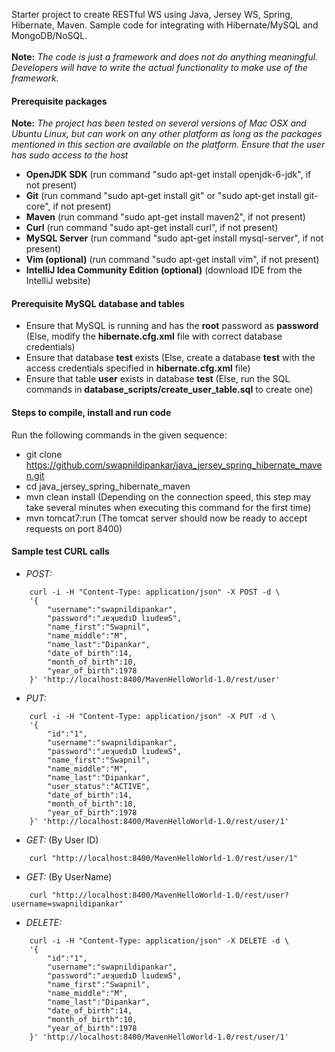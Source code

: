 Starter project to create RESTful WS using Java, Jersey WS, Spring, Hibernate, Maven. Sample code for integrating with Hibernate/MySQL and MongoDB/NoSQL.<br /><br />
__Note:__ _The code is just a framework and does not do anything meaningful. Developers will have to write the actual functionality to make use of the framework._

#### Prerequisite packages
__Note:__ _The project has been tested on several versions of Mac OSX and Ubuntu Linux, but can work on any other platform as long as the packages mentioned in this section are available on the platform. Ensure that the user has sudo access to the host_
* __OpenJDK SDK__ (run command "sudo apt-get install openjdk-6-jdk", if not present)
* __Git__ (run command "sudo apt-get install git" or "sudo apt-get install git-core", if not present)
* __Maven__ (run command "sudo apt-get install maven2", if not present)
* __Curl__ (run command "sudo apt-get install curl", if not present)
* __MySQL Server__ (run command "sudo apt-get install mysql-server", if not present)
* __Vim (optional)__ (run command "sudo apt-get install vim", if not present)
* __IntelliJ Idea Community Edition (optional)__ (download IDE from the IntelliJ website)

#### Prerequisite MySQL database and tables
* Ensure that MySQL is running and has the __root__ password as __password__ (Else, modify the __hibernate.cfg.xml__ file with correct database credentials)
* Ensure that database __test__ exists (Else, create a database __test__ with the access credentials specified in __hibernate.cfg.xml__ file)
* Ensure that table __user__ exists in database __test__ (Else, run the SQL commands in __database_scripts/create_user_table.sql__ to create one)

#### Steps to compile, install and run code
Run the following commands in the given sequence:
* git clone https://github.com/swapnildipankar/java_jersey_spring_hibernate_maven.git
* cd java_jersey_spring_hibernate_maven
* mvn clean install (Depending on the connection speed, this step may take several minutes when executing this command for the first time)
* mvn tomcat7:run (The tomcat server should now be ready to accept requests on port 8400)

#### Sample test CURL calls
* _POST:_
```
	curl -i -H "Content-Type: application/json" -X POST -d \
	'{
		"username":"swapnildipankar",
		"password":"ɹɐʞuɐdıD lıudɐʍS",
		"name_first":"Swapnil",
		"name_middle":"M",
		"name_last":"Dipankar",
		"date_of_birth":14,
		"month_of_birth":10,
		"year_of_birth":1978
	}' 'http://localhost:8400/MavenHelloWorld-1.0/rest/user'
```

* _PUT:_
```
	curl -i -H "Content-Type: application/json" -X PUT -d \
	'{
		"id":"1",
		"username":"swapnildipankar",
		"password":"ɹɐʞuɐdıD lıudɐʍS",
		"name_first":"Swapnil",
		"name_middle":"M",
		"name_last":"Dipankar",
		"user_status":"ACTIVE",
		"date_of_birth":14,
		"month_of_birth":10,
		"year_of_birth":1978
	}' 'http://localhost:8400/MavenHelloWorld-1.0/rest/user/1'
```

* _GET:_ (By User ID)
```
	curl "http://localhost:8400/MavenHelloWorld-1.0/rest/user/1"
```

* _GET:_ (By UserName)
```
	curl "http://localhost:8400/MavenHelloWorld-1.0/rest/user?username=swapnildipankar"
```

* _DELETE:_
```
	curl -i -H "Content-Type: application/json" -X DELETE -d \
	'{
		"id":"1",
		"username":"swapnildipankar",
		"password":"ɹɐʞuɐdıD lıudɐʍS",
		"name_first":"Swapnil",
		"name_middle":"M",
		"name_last":"Dipankar",
		"date_of_birth":14,
		"month_of_birth":10,
		"year_of_birth":1978
	}' 'http://localhost:8400/MavenHelloWorld-1.0/rest/user/1'
```
